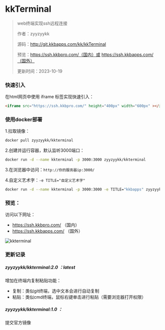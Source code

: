 # kkTerminal

> web终端实现ssh远程连接
>
> 作者：zyyzyykk
>
> 源码：http://git.kkbapps.com/kk/kkTerminal
>
> 预览：https://ssh.kkbpro.com/（国内）或	https://ssh.kkbapps.com/（国外）
>
> 更新时间：2023-10-19

### 快速引入

在html网页中使用 iframe 标签实现快速引入：

```html
<iframe src="https://ssh.kkbpro.com/" height="400px" width="600px" ></iframe>
```

### 使用docker部署

1.拉取镜像：

```sh
docker pull zyyzyykk/kkterminal
```

2.创建并运行容器，默认监听3000端口：

```sh
docker run -d --name kkterminal -p 3000:3000 zyyzyykk/kkterminal
```

3.在浏览器中访问：`http://你的服务器ip:3000/`

4.自定义艺术字：`-e TITLE="自定义艺术字"`

```sh
docker run -d --name kkterminal -p 3000:3000 -e TITLE="kkbapps" zyyzyykk/kkterminal
```

### 预览：

访问以下网址：

- https://ssh.kkbpro.com/     （国内）
- https://ssh.kkbapps.com/   （国外）

![kkterminal](https://img.kkbapps.com/kkterminal-show.png)

### 更新记录

##### zyyzyykk/kkterminal:2.0 ：latest

增加在终端内复制粘贴功能：

- 复制：类似git终端，选中文本会进行自动复制
- 粘贴：类似cmd终端，鼠标右键单击进行粘贴（需要浏览器打开权限）

##### zyyzyykk/kkterminal:1.0 ：

提交官方镜像

